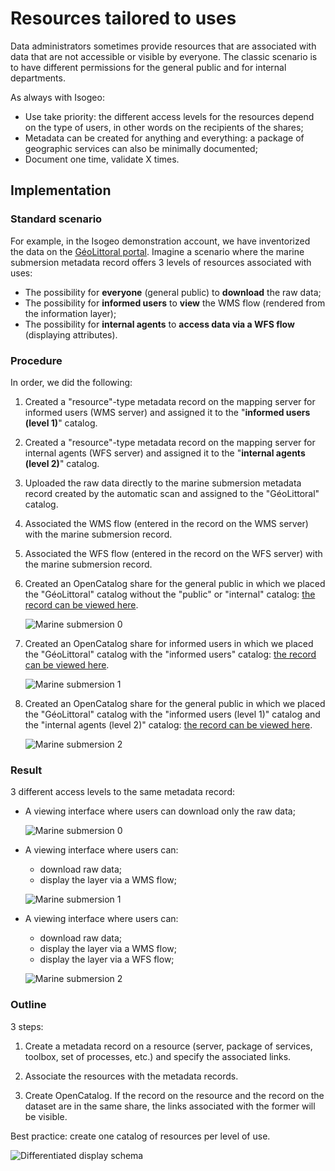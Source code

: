 # Resources tailored to uses

Data administrators sometimes provide resources that are associated with data that are not accessible or visible by everyone. The classic scenario is to have different permissions for the general public and for internal departments.

As always with Isogeo:

* Use take priority: the different access levels for the resources depend on the type of users, in other words on the recipients of the shares;
* Metadata can be created for anything and everything: a package of geographic services can also be minimally documented;
* Document one time, validate X times.

## Implementation

### Standard scenario

For example, in the Isogeo demonstration account, we have inventorized the data on the [GéoLittoral portal](http://www.geolittoral.developpement-durable.gouv.fr/). Imagine a scenario where the marine submersion metadata record offers 3 levels of resources associated with uses:

* The possibility for **everyone** (general public) to **download** the raw data;
* The possibility for **informed users** to **view** the WMS flow (rendered from the information layer);
* The possibility for **internal agents** to **access data via a WFS flow** (displaying attributes).

### Procedure

In order, we did the following:

1.	Created a "resource"-type metadata record on the mapping server for informed users (WMS server) and assigned it to the "**informed users (level 1)**" catalog.

2.	Created a "resource"-type metadata record on the mapping server for internal agents (WFS server) and assigned it to the "**internal agents (level 2)**" catalog.

3.	Uploaded the raw data directly to the marine submersion metadata record created by the automatic scan and assigned to the "GéoLittoral" catalog.

4.	Associated the WMS flow (entered in the record on the WMS server) with the marine submersion record.

5.	Associated the WFS flow (entered in the record on the WFS server) with the marine submersion record.

6.	Created an OpenCatalog share for the general public in which we placed the "GéoLittoral" catalog without the "public" or "internal" catalog: [the record can be viewed here](http://open.isogeo.com/s/14cbb8fce4fd471ab3af9fb849d0dcd1/GbhLhG7hoNFHdkrgh8n9o9I3Sym20/m/cb71d8f42ba44788b348b5bc9f79e58c).

    ![Marine submersion 0](/images/adm_shares_OC_demo_Geolittoral0.png "Only the data download link is available")

7.	Created an OpenCatalog share for informed users in which we placed the "GéoLittoral" catalog with the "informed users" catalog: [the record can be viewed here](http://open.isogeo.com/s/4e3617fa59674e8b98b4d9a62a6ad6e7/oOGYrOxAMjf11jYmo6hbbeGNG2TC0/m/cb71d8f42ba44788b348b5bc9f79e58c).

    ![Marine submersion 1](/images/adm_shares_OC_demo_Geolittoral1.png "WMS access is provided in addition to the download link")

8.	Created an OpenCatalog share for the general public in which we placed the "GéoLittoral" catalog with the "informed users (level 1)" catalog and the "internal agents (level 2)" catalog: [the record can be viewed here](http://open.isogeo.com/s/d61fe9892eb345e7b6840bbfc4cf5733/zuD9LtBEXRi7ynIXyRyWIy4hC0xz0/m/cb71d8f42ba44788b348b5bc9f79e58c).

    ![Marine submersion 2](/images/adm_shares_OC_demo_Geolittoral2.png "Access to the 3 resources: download, WMS and WFS")


### Result

3 different access levels to the same metadata record:

* A viewing interface where users can download only the raw data;

    ![Marine submersion 0](/images/OC_Demo_Submersion_Niv0.png "Only the data download link is available")

* A viewing interface where users can:
    - download raw data;
    - display the layer via a WMS flow;

    ![Marine submersion 1](/images/OC_Demo_Submersion_Niv1.png "WMS access is provided in addition to the download link")

* A viewing interface where users can:
    - download raw data;
    - display the layer via a WMS flow;
    - display the layer via a WFS flow;

    ![Marine submersion 2](/images/OC_Demo_Submersion_Niv2.png "Access to the 3 resources: download, WMS and WFS")

### Outline

3 steps:

1.	Create a metadata record on a resource (server, package of services, toolbox, set of processes, etc.) and specify the associated links.

2.	Associate the resources with the metadata records.

3.	Create OpenCatalog. If the record on the resource and the record on the dataset are in the same share, the links associated with the former will be visible.

Best practice: create one catalog of resources per level of use.

![Differentiated display schema](/images/resources_DifferentDisplays_schema.png "Access to the 3 resources: download, WMS and WFS")
